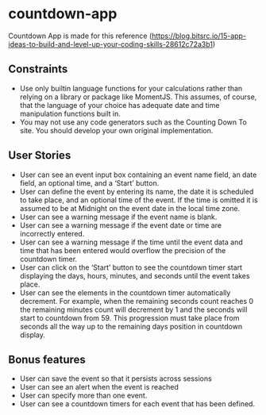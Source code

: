# countdown-app
Countdown App is made for this reference (https://blog.bitsrc.io/15-app-ideas-to-build-and-level-up-your-coding-skills-28612c72a3b1)

## Constraints
- Use only builtin language functions for your calculations rather than relying on a library or package like MomentJS. This assumes, of course, that the language of your choice has adequate date and time manipulation functions built in.
- You may not use any code generators such as the Counting Down To site. You should develop your own original implementation.

## User Stories
- User can see an event input box containing an event name field, an date field, an optional time, and a ‘Start’ button.
- User can define the event by entering its name, the date it is scheduled to take place, and an optional time of the event. If the time is omitted it is assumed to be at Midnight on the event date in the local time zone.
- User can see a warning message if the event name is blank.
- User can see a warning message if the event date or time are incorrectly entered.
- User can see a warning message if the time until the event data and time that has been entered would overflow the precision of the countdown timer.
- User can click on the ‘Start’ button to see the countdown timer start displaying the days, hours, minutes, and seconds until the event takes place.
- User can see the elements in the countdown timer automatically decrement. For example, when the remaining seconds count reaches 0 the remaining minutes count will decrement by 1 and the seconds will start to countdown from 59. This progression must take place from seconds all the way up to the remaining days position in countdown display.

## Bonus features
- User can save the event so that it persists across sessions
- User can see an alert when the event is reached
- User can specify more than one event.
- User can see a countdown timers for each event that has been defined.